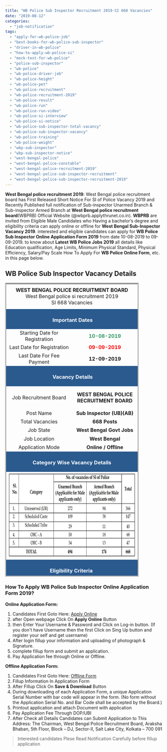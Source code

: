 ```yaml
---
title: "WB Police Sub Inspector Recruitment 2019-SI 668 Vacancies"
date: "2019-08-12"
categories: 
  - "job-notification"
tags: 
  - "apply-for-wb-police-job"
  - "best-books-for-wb-police-sub-inspector"
  - "driver-in-wb-police"
  - "how-to-apply-wb-police-si"
  - "mock-test-for-wb-police"
  - "police-sub-inspector"
  - "wb-police"
  - "wb-police-driver-job"
  - "wb-police-height"
  - "wb-police-pet"
  - "wb-police-recruitment"
  - "wb-police-recruitment-2019"
  - "wb-police-result"
  - "wb-police-run"
  - "wb-police-run-video"
  - "wb-police-si-interview"
  - "wb-police-si-notice"
  - "wb-police-sub-inspector-total-vacancy"
  - "wb-police-sub-inspector-vacancy"
  - "wb-police-training"
  - "wb-police-weight"
  - "wbp-sub-inspector"
  - "wbp-sub-inspector-notice"
  - "west-bengal-police"
  - "west-bengal-police-constable"
  - "west-bengal-police-recruitment-2019"
  - "west-bengal-police-sub-inspector-recruitment"
  - "west-bengal-police-sub-inspector-recruitment-2019"
---
```


**West Bengal police recruitment 2019**: West Bengal police recruitment board has First Released Short Notice For SI of Police Vacancy 2019 and Recently Published full notification of Sub-inspector Unarmed Branch & Sub-inspector Armed Branch at **West Bengal police recruitment board**(WBPRB) Official Website (@wbprb.applythrunet.co.in). **WBPRB** are invited from Eligible Male Candidates who Having a bachelor’s degree and eligibility criteria can apply online or offline for **West Bengal Sub-Inspector Vacancy 2019**. interested and eligible candidates can apply for **WB Police Sub Inspector Online Application Form 2019** from date 10-08-2019 to 09-09-2019. to know about **Latest WB Police Jobs 2019** all details like Education qualification, Age Limits, Minimum Physical Standard, Physical Efficiency, Salary/Pay Scale How To Apply For **WB Police Online Form**, etc. in this page below.

## WB Police Sub Inspector Vacancy Details

<table style="height: 940px; width: 84.9475%; border-collapse: collapse; border-style: double;"><tbody><tr style="height: 80px;"><td style="width: 100%; text-align: center; height: 39px;" colspan="2"><span style="font-size: 12pt;"><strong>WEST BENGAL POLICE RECRUITMENT BOARD</strong></span><div></div><span style="font-size: 12pt;">West Bengal police si recruitment 2019</span><div></div><span style="font-size: 12pt;">SI 668 Vacancies</span></td></tr><tr style="height: 30px;"><td style="width: 100%; height: 30px; background-color: #2a5a8e; text-align: center;" colspan="2"><h3><span style="color: #ffffff;"><strong>&nbsp;Important Dates</strong></span></h3></td></tr><tr style="height: 22px;"><td style="width: 50%; text-align: center; height: 22px;"><span style="font-size: 12pt;">Starting Date for Registration</span></td><td style="width: 50%; text-align: center; height: 22px;"><span style="font-size: 12pt; color: #339966;"><strong>10-08-2019</strong></span></td></tr><tr style="height: 22px;"><td style="width: 50%; text-align: center; height: 22px;"><span style="font-size: 12pt;">Last Date for Registration</span></td><td style="width: 50%; text-align: center; height: 22px;"><span style="font-size: 12pt; color: #ff0000;"><strong>09-09-2019</strong></span></td></tr><tr style="height: 25px;"><td style="width: 50%; text-align: center; height: 25px;"><span style="font-size: 12pt;">Last Date For Fee Payment</span></td><td style="width: 50%; text-align: center; height: 25px;"><span style="font-size: 12pt;"><strong>12-09-2019</strong></span></td></tr><tr style="height: 30px;"><td style="width: 100%; height: 30px; background-color: #2a5a8e; text-align: center;" colspan="2"><h3><span style="color: #ffffff;"><strong>&nbsp;Vacancy Details</strong></span></h3></td></tr><tr style="height: 22px;"><td style="text-align: center; height: 22px; width: 50%;"><span style="font-size: 12pt;">Job Recruitment Board</span></td><td style="text-align: center; width: 50%; height: 22px;"><p class="logo"><strong><span style="font-size: 12pt;">WEST BENGAL POLICE RECRUITMENT BOARD</span></strong></p></td></tr><tr style="height: 22px;"><td style="text-align: center; width: 50%; height: 22px;"><span style="font-size: 12pt;">Post Name</span></td><td style="text-align: center; width: 50%; height: 22px;"><strong><span style="font-size: 12pt;">Sub Inspector (UB)(AB)</span></strong></td></tr><tr style="height: 22px;"><td style="text-align: center; width: 50%; height: 22px;"><span style="font-size: 12pt;">Total Vacancies</span></td><td style="text-align: center; width: 50%; height: 22px;"><strong><span style="font-size: 12pt;">668 Posts</span></strong></td></tr><tr style="height: 22px;"><td style="text-align: center; width: 50%; height: 22px;"><span style="font-size: 12pt;">Job State</span></td><td style="text-align: center; width: 50%; height: 22px;"><strong><span style="font-size: 12pt;">West Bengal Govt Jobs</span></strong></td></tr><tr style="height: 22px;"><td style="text-align: center; width: 50%; height: 22px;"><span style="font-size: 12pt;">Job Location</span></td><td style="text-align: center; width: 50%; height: 22px;"><strong><span style="font-size: 12pt;">West Bengal</span></strong></td></tr><tr style="height: 22px;"><td style="text-align: center; width: 50%; height: 22px;"><span style="font-size: 12pt;">Application Mode</span></td><td style="text-align: center; width: 50%; height: 22px;"><strong><span style="font-size: 12pt;">Online / Offline</span></strong></td></tr><tr style="height: 30px;"><td style="width: 50%; background-color: #2a5a8e; text-align: center; height: 30px;" colspan="2"><h3><strong><span style="color: #ffffff;">Category Wise Vacancy Details</span></strong></h3></td></tr><tr style="height: 276px;"><td style="text-align: center; width: 50%; height: 276px;" colspan="2"><img class=" wp-image-638" src="images/WB-Police-Sub-Inspector-Category-Wise-Vacancy-Details.jpg" alt="WB Police Sub Inspector" width="671" height="270"></td></tr><tr style="height: 30px;"><td style="width: 100%; height: 30px; background-color: #2a5a8e; text-align: center;" colspan="2"><h3><span style="color: #ffffff;"><strong>Eligibility Criteria&nbsp;</strong></span></h3></td></tr><tr style="height: 14px;"><td style="width: 50%; text-align: center; height: 14px;"><span style="font-size: 12pt;"><strong>Education Qualification</strong></span></td><td style="width: 50%; text-align: center; height: 14px;"><span style="font-size: 12pt;"><strong>Age Limits</strong></span></td></tr><tr style="height: 30px;"><td style="width: 50%; text-align: center; height: 30px;"><span style="font-size: 12pt;">&nbsp;Any Bachelor’s degree</span></td><td style="width: 50%; text-align: center; height: 30px;"><span style="font-size: 12pt;">Minimum 20 Years</span><div></div><span style="font-size: 12pt;">Maximum 27 Years</span></td></tr><tr style="height: 30px;"><td style="width: 50%; background-color: #2a5a8e; text-align: center; height: 30px;" colspan="2"><h3><span style="color: #ffffff;"><strong>Salary/Pay Scale</strong></span></h3></td></tr><tr style="height: 22px;"><td style="width: 50%; text-align: center; height: 22px;" colspan="2"><span style="font-size: 12pt;">Pay Scale Rs. 7,100 – 37,600/- + Grade Pay Rs. 3,900/- plus other admissible allowances.</span></td></tr><tr style="height: 30px;"><td style="width: 100%; height: 30px; background-color: #2a5a8e; text-align: center;" colspan="2"><h3><span style="color: #ffffff;"><strong>Application Fee&nbsp;</strong></span></h3></td></tr><tr style="height: 30px;"><td style="width: 100%; text-align: center; height: 30px;" colspan="2"><ul><li style="text-align: left;"><span style="font-size: 12pt;">All categories of WB:&nbsp;<strong>Rs. 270/- (</strong>Application Fee:<strong> Rs. 250+</strong>Processing Fee<strong>: Rs. 20)</strong></span></li><li style="text-align: left;"><span style="font-size: 12pt;">For SC/ ST of WB:<strong>&nbsp;Rs. 20/- (Processing Fee only)</strong></span></li><li style="text-align: left;"><span style="font-size: 12pt;">Payment Mode (Online):<strong>&nbsp;Debit Cards/Credit Cards/Net-Banking</strong></span></li><li style="text-align: left;"><span style="font-size: 12pt;">Payment Mode (Offline):&nbsp;<strong>e-Payment and DOP/ UBI Bank</strong></span></li></ul></td></tr><tr style="height: 30px;"><td style="width: 100%; height: 30px; background-color: #2a5a8e; text-align: center;" colspan="2"><h3><span style="color: #ffffff;"><strong>Important Links&nbsp;</strong></span></h3></td></tr><tr style="height: 10px;"><td style="width: 50%; text-align: center; height: 10px;"><strong><span style="font-size: 12pt;">Apply Online&nbsp;</span></strong></td><td style="width: 50%; text-align: center; height: 10px;"><span style="font-size: 12pt; color: #ff0000;"><strong><a style="color: #ff0000;" title="WB Police" href="https://wbprb.applythrunet.co.in/Signup.aspx?L=A" target="_blank" rel="noopener noreferrer">Register</a>&nbsp;<span style="color: #000000;">|</span>&nbsp;<a style="color: #ff0000;" title="WB Police" href="https://wbprb.applythrunet.co.in/Login.aspx?L=A" target="_blank" rel="noopener noreferrer">Login</a></strong></span></td></tr><tr style="height: 25px;"><td style="width: 50%; text-align: center; height: 25px;"><strong><span style="font-size: 12pt;">Download Offline Form</span></strong></td><td style="width: 50%; text-align: center; height: 25px;"><span style="color: #ff0000;"><a style="color: #ff0000;" href="http://offlinewbprb.applythrunet.co.in/ApplicationFormSIOff.aspx" target="_blank" rel="noopener noreferrer"><span style="font-size: 12pt;"><strong>Click Here</strong></span></a></span></td></tr><tr style="height: 25px;"><td style="width: 50%; text-align: center; height: 25px;"><strong><span style="font-size: 12pt;">SI Application Details</span></strong></td><td style="width: 50%; text-align: center; height: 25px;"><span style="color: #ff0000;"><a style="color: #ff0000;" href="http://wbpolice.gov.in/WBP/Common/WBP_Recruitment_Notice.aspx?Id=2019/0017" target="_blank" rel="noopener noreferrer"><span style="font-size: 12pt;"><strong>Click Here</strong></span></a></span></td></tr><tr><td style="width: 50%; text-align: center;"><strong><span style="font-size: 12pt;">Eligibility Criteria</span></strong></td><td style="width: 50%; text-align: center;"><span style="color: #ff0000;"><a style="color: #ff0000;" href="https://freegovtjobalert.in/west-bengal-police-si-wb-si-eligibility-criteria/" target="_blank" rel="noopener noreferrer"><span style="font-size: 12pt;"><strong>Click Here</strong></span></a></span></td></tr><tr style="height: 36px;"><td style="width: 50%; text-align: center; height: 23px;"><strong><span style="font-size: 12pt;">Notification</span></strong></td><td style="width: 50%; text-align: center; height: 23px;"><span style="font-size: 12pt; color: #ff0000;"><strong><a style="color: #ff0000;" href="https://freegovtjobalert.in/wp-content/uploads/2019/08/Notification-WB-Police-Sub-Inspector-Online-Posts.pdf" target="_blank" rel="noopener noreferrer">Online Mode</a> <span style="color: #000000;">|</span> <a style="color: #ff0000;" href="https://freegovtjobalert.in/wp-content/uploads/2019/08/Notification-WB-Police-Sub-Inspector-Offline-Posts.pdf" target="_blank" rel="noopener noreferrer">Offline Mode</a></strong></span></td></tr><tr style="height: 25px;"><td style="width: 50%; text-align: center; height: 25px;"><strong><span style="font-size: 12pt;">Short Notification</span></strong></td><td style="width: 50%; text-align: center; height: 25px;"><span style="color: #ff0000;"><a style="color: #ff0000;" href="https://freegovtjobalert.in/wp-content/uploads/2019/08/Short-Notice-WB-Police-Sub-Inspector-Posts.pdf" target="_blank" rel="noopener noreferrer"><span style="font-size: 12pt;"><strong>Click Here</strong></span></a></span></td></tr><tr style="height: 10px;"><td style="width: 50%; text-align: center; height: 10px;"><strong><span style="font-size: 12pt;">&nbsp;Official Website</span></strong></td><td style="width: 50%; text-align: center; height: 10px;"><span style="color: #ff0000;"><a style="color: #ff0000;" href="http://wbpolice.gov.in/" target="_blank" rel="noopener noreferrer"><span style="font-size: 12pt;"><strong>Click Here</strong></span></a></span></td></tr></tbody></table>

### How To Apply WB Police Sub Inspector Online Application Form 2019?

**Online Application Form:**

1. Candidates First Goto Here: [Apply Online](https://wbprb.applythrunet.co.in/PostDetail.aspx?E=CqtJgc1EYX%2fE3Us1gP294w%3d%3d)
2. after Open webpage Click On **Apply Online** Button
3. then Enter Your Username & Password and Click on Log-in button. (If you don't have Username then the first Click on Sing Up button and register your self and get username)
4. After login fillup your information and uploading of photograph & Signature.
5. complete fillup form and submit an application.
6. Pay Application fee through Online or Offline.

**Offline Application Form:**

1. Candidates First Goto Here: [Offline Form](http://offlinewbprb.applythrunet.co.in/ApplicationFormSIOff.aspx)
2. Fillup Information In Application Form
3. After Fillup Click On **Save & Download** Button
4. During downloading of each Application Form, a unique Application Serial Number with bar code will appear in the form. (No form without the Application Serial No. and Bar Code shall be accepted by the Board.)
5. Printout application and attach Document with application
6. Pay Application Fee Through DOP/UBI
7. After Check all Details Candidates can Submit Application to This Address: The Chairman, West Bengal Police Recruitment Board, Araksha Bhaban, 5th Floor, Block – DJ, Sector-II, Salt Lake City, Kolkata – 700 091

> Interested candidates Plese Read Notification Carefully before fillup application
